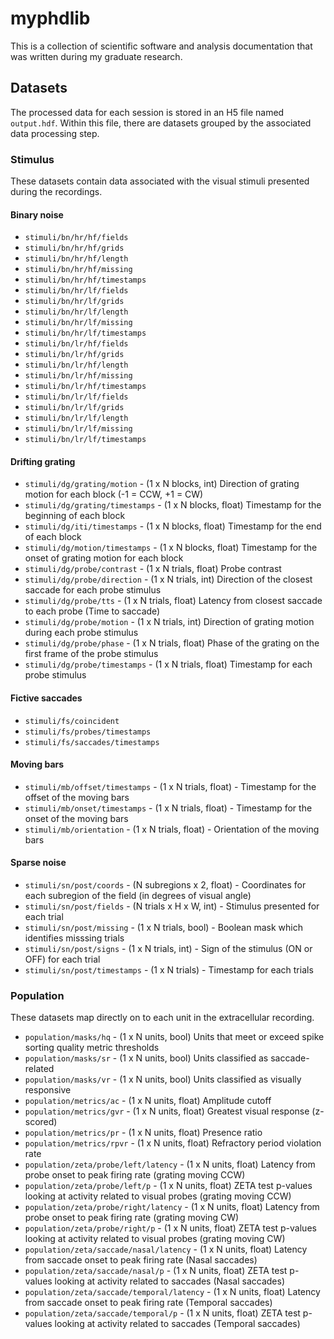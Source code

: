 # myphdlib

This is a collection of scientific software and analysis documentation that was written during my graduate research.

## Datasets ##
The processed data for each session is stored in an H5 file named `output.hdf`. Within this file, there are datasets grouped by the associated data processing step.

### Stimulus ###
These datasets contain data associated with the visual stimuli presented during the recordings.

#### Binary noise ####
- `stimuli/bn/hr/hf/fields`
- `stimuli/bn/hr/hf/grids`
- `stimuli/bn/hr/hf/length`
- `stimuli/bn/hr/hf/missing`
- `stimuli/bn/hr/hf/timestamps`
- `stimuli/bn/hr/lf/fields`
- `stimuli/bn/hr/lf/grids`
- `stimuli/bn/hr/lf/length`
- `stimuli/bn/hr/lf/missing`
- `stimuli/bn/hr/lf/timestamps`
- `stimuli/bn/lr/hf/fields`
- `stimuli/bn/lr/hf/grids`
- `stimuli/bn/lr/hf/length`
- `stimuli/bn/lr/hf/missing`
- `stimuli/bn/lr/hf/timestamps`
- `stimuli/bn/lr/lf/fields`
- `stimuli/bn/lr/lf/grids`
- `stimuli/bn/lr/lf/length`
- `stimuli/bn/lr/lf/missing`
- `stimuli/bn/lr/lf/timestamps`

#### Drifting grating ####
- `stimuli/dg/grating/motion` - (1 x N blocks, int) Direction of grating motion for each block (-1 = CCW, +1 = CW)
- `stimuli/dg/grating/timestamps` - (1 x N blocks, float) Timestamp for the beginning of each block
- `stimuli/dg/iti/timestamps` - (1 x N blocks, float) Timestamp for the end of each block
- `stimuli/dg/motion/timestamps` - (1 x N blocks, float) Timestamp for the onset of grating motion for each block
- `stimuli/dg/probe/contrast` - (1 x N trials, float) Probe contrast
- `stimuli/dg/probe/direction` - (1 x N trials, int) Direction of the closest saccade for each probe stimulus
- `stimuli/dg/probe/tts` - (1 x N trials, float) Latency from closest saccade to each probe (Time to saccade)
- `stimuli/dg/probe/motion` - (1 x N trials, int) Direction of grating motion during each probe stimulus
- `stimuli/dg/probe/phase` - (1 x N trials, float) Phase of the grating on the first frame of the probe stimulus
- `stimuli/dg/probe/timestamps` - (1 x N trials, float) Timestamp for each probe stimulus

#### Fictive saccades ####
- `stimuli/fs/coincident`
- `stimuli/fs/probes/timestamps`
- `stimuli/fs/saccades/timestamps`

#### Moving bars ####
- `stimuli/mb/offset/timestamps` - (1 x N trials, float) - Timestamp for the offset of the moving bars
- `stimuli/mb/onset/timestamps` - (1 x N trials, float) - Timestamp for the onset of the moving bars
- `stimuli/mb/orientation` - (1 x N trials, float) - Orientation of the moving bars

#### Sparse noise ####
- `stimuli/sn/post/coords` - (N subregions x 2, float) - Coordinates for each subregion of the field (in degrees of visual angle)
- `stimuli/sn/post/fields` - (N trials x H x W, int) - Stimulus presented for each trial
- `stimuli/sn/post/missing` - (1 x N trials, bool) - Boolean mask which identifies misssing trials
- `stimuli/sn/post/signs` - (1 x N trials, int) - Sign of the stimulus (ON or OFF) for each trial
- `stimuli/sn/post/timestamps` - (1 x N trials) - Timestamp for each trials

### Population ###
These datasets map directly on to each unit in the extracellular recording.
- `population/masks/hq` - (1 x N units, bool) Units that meet or exceed spike sorting quality metric thresholds
- `population/masks/sr` - (1 x N units, bool) Units classified as saccade-related
- `population/masks/vr` - (1 x N units, bool) Units classified as visually responsive
- `population/metrics/ac` - (1 x N units, float) Amplitude cutoff
- `population/metrics/gvr` - (1 x N units, float) Greatest visual response (z-scored)
- `population/metrics/pr` - (1 x N units, float) Presence ratio
- `population/metrics/rpvr` - (1 x N units, float) Refractory period violation rate
- `population/zeta/probe/left/latency` - (1 x N units, float) Latency from probe onset to peak firing rate (grating moving CCW)
- `population/zeta/probe/left/p` - (1 x N units, float) ZETA test p-values looking at activity related to visual probes (grating moving CCW)
- `population/zeta/probe/right/latency` - (1 x N units, float) Latency from probe onset to peak firing rate (grating moving CW)
- `population/zeta/probe/right/p` - (1 x N units, float) ZETA test p-values looking at activity related to visual probes (grating moving CW)
- `population/zeta/saccade/nasal/latency` - (1 x N units, float) Latency from saccade onset to peak firing rate (Nasal saccades)
- `population/zeta/saccade/nasal/p` - (1 x N units, float) ZETA test p-values looking at activity related to saccades (Nasal saccades)
- `population/zeta/saccade/temporal/latency` - (1 x N units, float) Latency from saccade onset to peak firing rate (Temporal saccades)
- `population/zeta/saccade/temporal/p` - (1 x N units, float) ZETA test p-values looking at activity related to saccades (Temporal saccades)